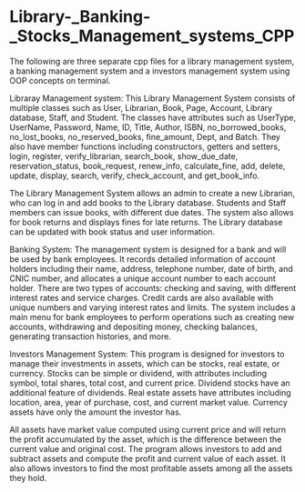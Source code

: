 # Library-_Banking-_Stocks_Management_systems_CPP
The following are three separate cpp files for a library management system, a banking management system and a investors management system using OOP concepts on terminal.

Libraray Management system:
This Library Management System consists of multiple classes such as User, Librarian, Book, Page, Account, Library database, Staff, and Student. The classes have attributes such as UserType, UserName, Password, Name, ID, Title, Author, ISBN, no_borrowed_books, no_lost_books, no_reserved_books, fine_amount, Dept, and Batch. They also have member functions including constructors, getters and setters, login, register, verify_librarian, search_book, show_due_date, reservation_status, book_request, renew_info, calculate_fine, add, delete, update, display, search, verify, check_account, and get_book_info.

The Library Management System allows an admin to create a new Librarian, who can log in and add books to the Library database. Students and Staff members can issue books, with different due dates. The system also allows for book returns and displays fines for late returns. The Library database can be updated with book status and user information.

Banking System:
The management system is designed for a bank and will be used by bank employees. It records detailed information of account holders including their name, address, telephone number, date of birth, and CNIC number, and allocates a unique account number to each account holder. There are two types of accounts: checking and saving, with different interest rates and service charges. Credit cards are also available with unique numbers and varying interest rates and limits. The system includes a main menu for bank employees to perform operations such as creating new accounts, withdrawing and depositing money, checking balances, generating transaction histories, and more.

Investors Management System:
This program is designed for investors to manage their investments in assets, which can be stocks, real estate, or currency. Stocks can be simple or dividend, with attributes including symbol, total shares, total cost, and current price. Dividend stocks have an additional feature of dividends. Real estate assets have attributes including location, area, year of purchase, cost, and current market value. Currency assets have only the amount the investor has.

All assets have market value computed using current price and will return the profit accumulated by the asset, which is the difference between the current value and original cost. The program allows investors to add and subtract assets and compute the profit and current value of each asset. It also allows investors to find the most profitable assets among all the assets they hold.
